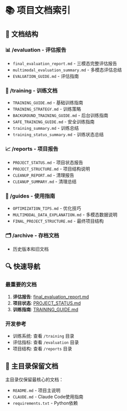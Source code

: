 # 📚 项目文档索引

## 📁 文档结构

### 📊 /evaluation - 评估报告
- `final_evaluation_report.md` - 三模态完整评估报告
- `multimodal_evaluation_summary.md` - 多模态评估总结
- `EVALUATION_GUIDE.md` - 评估指南

### 🚀 /training - 训练文档
- `TRAINING_GUIDE.md` - 基础训练指南
- `TRAINING_STRATEGY.md` - 训练策略
- `BACKGROUND_TRAINING_GUIDE.md` - 后台训练指南
- `SAFE_TRAINING_GUIDE.md` - 安全训练指南
- `training_summary.md` - 训练总结
- `training_status_summary.md` - 训练状态总结

### 📈 /reports - 项目报告
- `PROJECT_STATUS.md` - 项目状态报告
- `PROJECT_STRUCTURE.md` - 项目结构说明
- `CLEANUP_REPORT.md` - 清理报告
- `CLEANUP_SUMMARY.md` - 清理总结

### 📖 /guides - 使用指南
- `OPTIMIZATION_TIPS.md` - 优化技巧
- `MULTIMODAL_DATA_EXPLANATION.md` - 多模态数据说明
- `FINAL_PROJECT_STRUCTURE.md` - 最终项目结构

### 🗂️ /archive - 存档文档
- 历史版本和旧文档

## 🔍 快速导航

### 最重要的文档
1. **评估报告**: [final_evaluation_report.md](evaluation/final_evaluation_report.md)
2. **项目状态**: [PROJECT_STATUS.md](reports/PROJECT_STATUS.md)
3. **训练指南**: [TRAINING_GUIDE.md](training/TRAINING_GUIDE.md)

### 开发参考
- 训练系统: 查看 `/training` 目录
- 评估指标: 查看 `/evaluation` 目录
- 项目结构: 查看 `/reports` 目录

## 📌 主目录保留文档

主目录仅保留最核心的文档：
- `README.md` - 项目主说明
- `CLAUDE.md` - Claude Code使用指南
- `requirements.txt` - Python依赖
